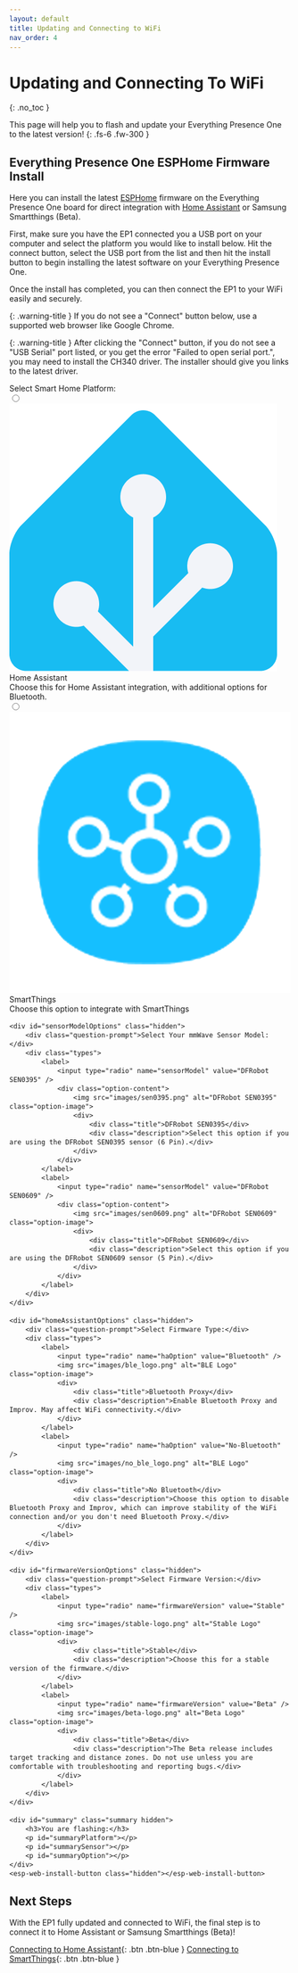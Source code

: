 ```yaml
---
layout: default
title: Updating and Connecting to WiFi
nav_order: 4
---
```


# Updating and Connecting To WiFi

{: .no_toc }

This page will help you to flash and update your Everything Presence One to the latest version!
{: .fs-6 .fw-300 }

## Everything Presence One ESPHome Firmware Install

Here you can install the latest [ESPHome](https://esphome.io) firmware on the Everything Presence One board for direct integration with [Home Assistant](https://home-assistant.io) or Samsung Smartthings (Beta).

First, make sure you have the EP1 connected you a USB port on your computer and select the platform you would like to install below. Hit the connect button, select the USB port from the list and then hit the install button to begin installing the latest software on your Everything Presence One.

Once the install has completed, you can then connect the EP1 to your WiFi easily and securely.

{: .warning-title }
If you do not see a "Connect" button below, use a supported web browser like Google Chrome.

{: .warning-title }
After clicking the "Connect" button, if you do not see a "USB Serial" port listed, or you get the error "Failed to open serial port.", you may need to install the CH340 driver. The installer should give you links to the latest driver.

<div class="container">
    <div class="question-prompt">Select Smart Home Platform:</div>
    <div class="types">
        <label>
            <input type="radio" name="platform" value="Home Assistant" />
            <div class="option-content">
                <img src="images/home-assistant-logo.png" alt="Home Assistant" class="option-image">
                <div>
                    <div class="title">Home Assistant</div>
                    <div class="description">Choose this for Home Assistant integration, with additional options for Bluetooth.</div>
                </div>
            </div>
        </label>
        <label>
            <input type="radio" name="platform" value="Smartthings" />
            <div class="option-content">
                <img src="images/everything-presence-one-st.png" alt="Samsung SmartThings" class="option-image">
                <div>
                    <div class="title">SmartThings</div>
                    <div class="description">Choose this option to integrate with SmartThings</div>
                </div>
            </div>
        </label>
    </div>

    <div id="sensorModelOptions" class="hidden">
        <div class="question-prompt">Select Your mmWave Sensor Model:</div>
        <div class="types">
            <label>
                <input type="radio" name="sensorModel" value="DFRobot SEN0395" />
                <div class="option-content">
                    <img src="images/sen0395.png" alt="DFRobot SEN0395" class="option-image">
                    <div>
                        <div class="title">DFRobot SEN0395</div>
                        <div class="description">Select this option if you are using the DFRobot SEN0395 sensor (6 Pin).</div>
                    </div>
                </div>
            </label>
            <label>
                <input type="radio" name="sensorModel" value="DFRobot SEN0609" />
                <div class="option-content">
                    <img src="images/sen0609.png" alt="DFRobot SEN0609" class="option-image">
                    <div>
                        <div class="title">DFRobot SEN0609</div>
                        <div class="description">Select this option if you are using the DFRobot SEN0609 sensor (5 Pin).</div>
                    </div>
                </div>
            </label>
        </div>
    </div>

    <div id="homeAssistantOptions" class="hidden">
        <div class="question-prompt">Select Firmware Type:</div>
        <div class="types">
            <label>
                <input type="radio" name="haOption" value="Bluetooth" />
                <img src="images/ble_logo.png" alt="BLE Logo" class="option-image">
                <div>
                    <div class="title">Bluetooth Proxy</div>
                    <div class="description">Enable Bluetooth Proxy and Improv. May affect WiFi connectivity.</div>
                </div>
            </label>
            <label>
                <input type="radio" name="haOption" value="No-Bluetooth" />
                <img src="images/no_ble_logo.png" alt="BLE Logo" class="option-image">
                <div>
                    <div class="title">No Bluetooth</div>
                    <div class="description">Choose this option to disable Bluetooth Proxy and Improv, which can improve stability of the WiFi connection and/or you don't need Bluetooth Proxy.</div>
                </div>
            </label>
        </div>
    </div>

    <div id="firmwareVersionOptions" class="hidden">
        <div class="question-prompt">Select Firmware Version:</div>
        <div class="types">
            <label>
                <input type="radio" name="firmwareVersion" value="Stable" />
                <img src="images/stable-logo.png" alt="Stable Logo" class="option-image">
                <div>
                    <div class="title">Stable</div>
                    <div class="description">Choose this for a stable version of the firmware.</div>
                </div>
            </label>
            <label>
                <input type="radio" name="firmwareVersion" value="Beta" />
                <img src="images/beta-logo.png" alt="Beta Logo" class="option-image">
                <div>
                    <div class="title">Beta</div>
                    <div class="description">The Beta release includes target tracking and distance zones. Do not use unless you are comfortable with troubleshooting and reporting bugs.</div>
                </div>
            </label>
        </div>
    </div>

    <div id="summary" class="summary hidden">
        <h3>You are flashing:</h3>
        <p id="summaryPlatform"></p>
        <p id="summarySensor"></p>
        <p id="summaryOption"></p>
    </div>
    <esp-web-install-button class="hidden"></esp-web-install-button>
</div>

## Next Steps

With the EP1 fully updated and connected to WiFi, the final step is to connect it to Home Assistant or Samsung Smartthings (Beta)!

[Connecting to Home Assistant](https://everythingsmarthome.github.io/everything-presence-one/Home%20Assistant/connecting-home-assistant.html){: .btn .btn-blue }
[Connecting to SmartThings](https://everythingsmarthome.github.io/everything-presence-one/SmartThings/smartthings-driver.html){: .btn .btn-blue }

<script
  type="module"
  src="https://unpkg.com/esp-web-tools@10/dist/web/install-button.js?module"
></script>

<script>
document.addEventListener("DOMContentLoaded", function() {
    const homeAssistantOptions = document.getElementById("homeAssistantOptions");
    const sensorModelOptions = document.getElementById("sensorModelOptions");
    const firmwareVersionOptions = document.getElementById("firmwareVersionOptions");
    const summary = document.getElementById("summary");
    const installButton = document.querySelector("esp-web-install-button");

    function clearAndHideOptions() {
        homeAssistantOptions.classList.add("hidden");
        sensorModelOptions.classList.add("hidden");
        firmwareVersionOptions.classList.add("hidden");
        summary.classList.add("hidden");
        installButton.classList.add("hidden");
    }

    function handleRadioButtonChange(event, groupSelector) {
        document.querySelectorAll(groupSelector + ' label').forEach(label => {
            label.classList.remove('selected-option');
        });
        event.target.closest('label').classList.add('selected-option');
    }

    document.querySelectorAll('input[name="platform"]').forEach(radio => {
        radio.addEventListener("change", function() {
            handleRadioButtonChange(event, '.types');
            clearAndHideOptions();
            if (this.value === "Home Assistant") {
                sensorModelOptions.classList.remove("hidden");
            } else if (this.value === "Smartthings") {
                updateSummary("Smartthings", "", "Stable");
            }
        });
    });

    document.querySelectorAll('input[name="sensorModel"]').forEach(radio => {
        radio.addEventListener("change", function() {
            handleRadioButtonChange(event, '#sensorModelOptions .types');
            homeAssistantOptions.classList.remove("hidden");
        });
    });

    document.querySelectorAll('input[name="haOption"]').forEach(radio => {
        radio.addEventListener("change", function() {
            handleRadioButtonChange(event, '#homeAssistantOptions .types');
            firmwareVersionOptions.classList.remove("hidden");
        });
    });

    document.querySelectorAll('input[name="firmwareVersion"]').forEach(radio => {
        radio.addEventListener("change", function() {
            handleRadioButtonChange(event, '#firmwareVersionOptions .types');
            const selectedVersion = this.value;
            const selectedOption = document.querySelector('input[name="haOption"]:checked').value;
            const selectedSensorModel = document.querySelector('input[name="sensorModel"]:checked').value;
            updateSummary("Home Assistant", selectedSensorModel, `${selectedOption} - ${selectedVersion}`);
        });
    });

    function updateSummary(platform, sensorModel, firmware) {
        document.getElementById("summaryPlatform").textContent = "Platform: " + platform;
        document.getElementById("summarySensor").textContent = "Sensor Model: " + sensorModel;
        document.getElementById("summaryOption").textContent = "Firmware: " + firmware;
        summary.classList.remove("hidden");

        installButton.classList.remove("hidden");

        let manifestUrl = determineManifestUrl(platform, sensorModel, firmware);
        installButton.setAttribute("manifest", manifestUrl);
    }

    function determineManifestUrl(platform, sensorModel, firmware) {
    let manifestUrl = "";
    if (platform === "Home Assistant") {
        if (sensorModel === "DFRobot SEN0395") {
            if (firmware === "Bluetooth - Stable") {
                manifestUrl = "https://everythingsmarthome.github.io/everything-presence-one/everything-presence-one-ble-manifest.json";
            } else if (firmware === "Bluetooth - Beta") {
                manifestUrl = "https://everythingsmarthome.github.io/everything-presence-one/everything-presence-one-ha-ble-beta-manifest.json";
            } else if (firmware === "No-Bluetooth - Stable") {
                manifestUrl = "https://everythingsmarthome.github.io/everything-presence-one/everything-presence-one-manifest.json";
            } else if (firmware === "No-Bluetooth - Beta") {
                manifestUrl = "https://everythingsmarthome.github.io/everything-presence-one/everything-presence-one-ha-beta-manifest.json";
            }
        } else if (sensorModel === "DFRobot SEN0609") {
            if (firmware === "Bluetooth - Stable") {
                manifestUrl = "https://everythingsmarthome.github.io/everything-presence-one/everything-presence-one-sen0609-ble-manifest.json";
            } else if (firmware === "No-Bluetooth - Stable") {
                manifestUrl = "https://everythingsmarthome.github.io/everything-presence-one/everything-presence-one-sen0609-manifest.json";
            } else if (firmware === "Bluetooth - Beta") {
                manifestUrl = "https://everythingsmarthome.github.io/everything-presence-one/everything-presence-one-sen0609-ble-manifest.json";
            } else if (firmware === "No-Bluetooth - Beta") {
                manifestUrl = "https://everythingsmarthome.github.io/everything-presence-one/everything-presence-one-sen0609-manifest.json";
            }
        }
    } else if (platform === "Smartthings") {
        manifestUrl = "https://everythingsmarthome.github.io/everything-presence-one/everything-presence-one-st-manifest.json";
    }
    return manifestUrl;
}

});
</script>
